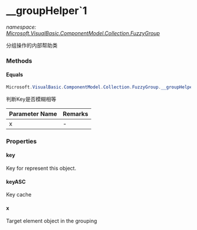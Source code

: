 ﻿# __groupHelper`1
_namespace: <a href="#" onClick="load('/docs/Microsoft.VisualBasic.ComponentModel.Collection.FuzzyGroup/index.md')">Microsoft.VisualBasic.ComponentModel.Collection.FuzzyGroup</a>_

分组操作的内部帮助类



### Methods

#### Equals
```csharp
Microsoft.VisualBasic.ComponentModel.Collection.FuzzyGroup.__groupHelper`1.Equals(Microsoft.VisualBasic.ComponentModel.Collection.FuzzyGroup.__groupHelper{`0})
```
判断Key是否模糊相等

|Parameter Name|Remarks|
|--------------|-------|
|x|-|



### Properties

#### key
Key for represent this object.
#### keyASC
Key cache
#### x
Target element object in the grouping
